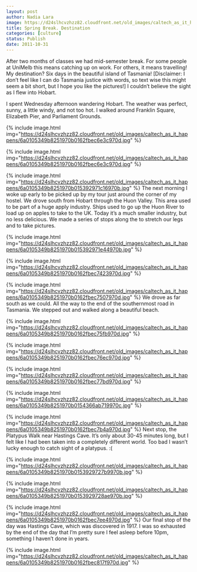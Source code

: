 ```yaml
---
layout: post
author: Nadia Lara
image: https://d24slhcvzhzz82.cloudfront.net/old_images/caltech_as_it_happens/6a0105349b8251970b0154366aa7fc970c.jpg
title: Spring Break. Destination
categories: [culture]
status: Publish
date: 2011-10-31
---
```


After two months of classes we had mid-semester break. For some people at UniMelb this means catching up on work. For others, it means travelling! My destination? Six days in the beautiful island of Tasmania!
[Disclaimer: I don’t feel like I can do Tasmania justice with words, so text wise this might seem a bit short, but I hope you like the pictures!]
I couldn’t believe the sight as I flew into Hobart.

I spent Wednesday afternoon wandering Hobart. The weather was perfect, sunny, a little windy, and not too hot. I walked around Franklin Square, Elizabeth Pier, and Parliament Grounds.


{% include image.html img="https://d24slhcvzhzz82.cloudfront.net/old_images/caltech_as_it_happens/6a0105349b8251970b0162fbec6e3c970d.jpg" %}

{% include image.html img="https://d24slhcvzhzz82.cloudfront.net/old_images/caltech_as_it_happens/6a0105349b8251970b0162fbec6e3c970d.jpg" %}

{% include image.html img="https://d24slhcvzhzz82.cloudfront.net/old_images/caltech_as_it_happens/6a0105349b8251970b015392971c16970b.jpg" %}
The next morning I woke up early to be picked up by my tour just around the corner of my hostel. We drove south from Hobart through the Huon Valley. This area used to be part of a huge apply industry. Ships used to go up the Huon River to load up on apples to take to the UK. Today it’s a much smaller industry, but no less delicious. We made a series of stops along the to stretch our legs and to take pictures.


{% include image.html img="https://d24slhcvzhzz82.cloudfront.net/old_images/caltech_as_it_happens/6a0105349b8251970b015392971e44970b.jpg" %}

{% include image.html img="https://d24slhcvzhzz82.cloudfront.net/old_images/caltech_as_it_happens/6a0105349b8251970b0162fbec7423970d.jpg" %}

{% include image.html img="https://d24slhcvzhzz82.cloudfront.net/old_images/caltech_as_it_happens/6a0105349b8251970b0162fbec7507970d.jpg" %}
We drove as far south as we could. All the way to the end of the southernmost road in Tasmania. We stepped out and walked along a beautiful beach.


{% include image.html img="https://d24slhcvzhzz82.cloudfront.net/old_images/caltech_as_it_happens/6a0105349b8251970b0162fbec75fb970d.jpg" %}

{% include image.html img="https://d24slhcvzhzz82.cloudfront.net/old_images/caltech_as_it_happens/6a0105349b8251970b0162fbec76ec970d.jpg" %}

{% include image.html img="https://d24slhcvzhzz82.cloudfront.net/old_images/caltech_as_it_happens/6a0105349b8251970b0162fbec77bd970d.jpg" %}

{% include image.html img="https://d24slhcvzhzz82.cloudfront.net/old_images/caltech_as_it_happens/6a0105349b8251970b0154366ab719970c.jpg" %}

{% include image.html img="https://d24slhcvzhzz82.cloudfront.net/old_images/caltech_as_it_happens/6a0105349b8251970b0162fbec7b4a970d.jpg" %}
Next stop, the Platypus Walk near Hastings Cave. It’s only about 30-45 minutes long, but I felt like I had been taken into a completely different world. Too bad I wasn’t lucky enough to catch sight of a platypus. :(


{% include image.html img="https://d24slhcvzhzz82.cloudfront.net/old_images/caltech_as_it_happens/6a0105349b8251970b0153929727b9970b.jpg" %}

{% include image.html img="https://d24slhcvzhzz82.cloudfront.net/old_images/caltech_as_it_happens/6a0105349b8251970b0153929728ae970b.jpg" %}

{% include image.html img="https://d24slhcvzhzz82.cloudfront.net/old_images/caltech_as_it_happens/6a0105349b8251970b0162fbec7ee4970d.jpg" %}
Our final stop of the day was Hastings Cave, which was discovered in 1917. I was so exhausted by the end of the day that I’m pretty sure I feel asleep before 10pm, something I haven’t done in years.


{% include image.html img="https://d24slhcvzhzz82.cloudfront.net/old_images/caltech_as_it_happens/6a0105349b8251970b0162fbec817f970d.jpg" %}
